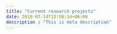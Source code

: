 ```yaml
---
title: "Current research projects"
date: 2018-07-14T12:58:14+06:00
description : "This is meta description"
---
```


